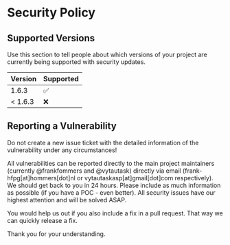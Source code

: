 # Security Policy

## Supported Versions

Use this section to tell people about which versions of your project are
currently being supported with security updates.

| Version | Supported          |
| ------- | ------------------ |
| 1.6.3   | :white_check_mark: |
| < 1.6.3 | :x:                |


## Reporting a Vulnerability

Do not create a new issue ticket with the detailed information of the vulnerability under any circumstances!

All vulnerabilities can be reported directly to the main project maintainers (currently @frankfommers and @vytautask) directly
 via email (frank-hfpg[at]hommers[dot]nl or vytautaskasp[at]gmail[dot]com respectively). We should get back to you in 24 hours. Please include as much information as possible (if you have a POC - even better). All security issues have our highest attention and will be solved ASAP. 
 
You would help us out if you also include a fix in a pull request. That way we can quickly release a fix.

Thank you for your understanding.
